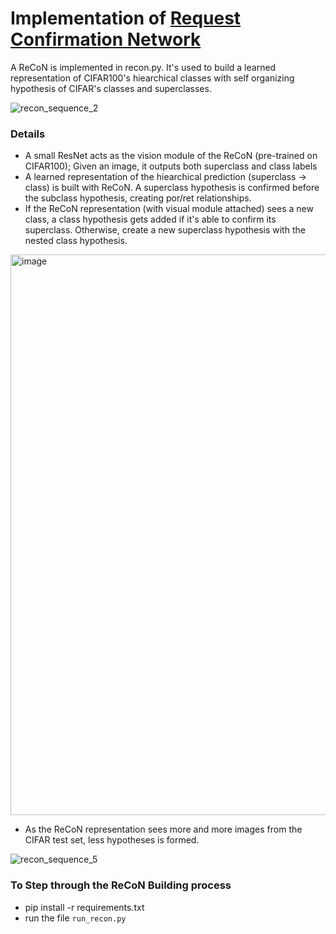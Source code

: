 # Implementation of [Request Confirmation Network](https://ceur-ws.org/Vol-1583/CoCoNIPS_2015_paper_6.pdf)

A ReCoN is implemented in recon.py. It's used to build a learned representation of CIFAR100's hiearchical classes with self organizing hypothesis of CIFAR's classes and superclasses.

![recon_sequence_2](https://github.com/user-attachments/assets/597e117f-320d-4b79-9508-2acdf9653330)

### Details
* A small ResNet acts as the vision module of the ReCoN (pre-trained on CIFAR100); Given an image, it outputs both superclass and class labels
* A learned representation of the hiearchical prediction (superclass -> class) is built with ReCoN. A superclass hypothesis is confirmed before the subclass hypothesis, creating por/ret relationships.
* If the ReCoN representation (with visual module attached) sees a new class, a class hypothesis gets added if it's able to confirm its superclass. Otherwise, create a new superclass hypothesis with the nested class hypothesis.
  
<img width="1304" height="897" alt="image" src="https://github.com/user-attachments/assets/9c0c1fef-277b-42c8-a9b0-1d244dcee588" />

* As the ReCoN representation sees more and more images from the CIFAR test set, less hypotheses is formed.

![recon_sequence_5](https://github.com/user-attachments/assets/d5be8454-de55-4af1-9ba1-f27467821119)

### To Step through the ReCoN Building process
* pip install -r requirements.txt
* run the file `run_recon.py`
